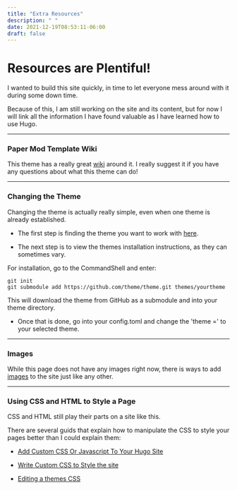 ```yaml
---
title: "Extra Resources"
description: " "
date: 2021-12-19T08:53:11-06:00
draft: false
---
```


# Resources are Plentiful!

I wanted to build this site quickly, in time to let everyone mess around with it during some down time. 

Because of this, I am still working on the site and its content, but for now I will link all the information I have found valuable as I have learned how to use Hugo.

---

### Paper Mod Template Wiki

This theme has a really great [wiki](https://github.com/adityatelange/hugo-PaperMod/wiki) around it. I really suggest it if you have any questions about what this theme can do!

---

### Changing the Theme

Changing the theme is actually really simple, even when one theme is already established.

- The first step is finding the theme you want to work with [here](https://hugothemesfree.com/).

- The next step is to view the themes installation instructions, as they can sometimes vary.

For installation, go to the CommandShell and enter:

```
git init
git submodule add https://github.com/theme/theme.git themes/yourtheme
```

This will download the theme from GitHub as a submodule and into your theme directory.

- Once that is done, go into your config.toml and change the 'theme =' to your selected theme.

---

### Images

While this page does not have any images right now, there is ways to add [images](https://tutorialedge.net/golang/hugo/hugo-adding-images-to-posts/) to the site just like any other.

---

### Using CSS and HTML to Style a Page

CSS and HTML still play their parts on a site like this. 

There are several guids that explain how to manipulate the CSS to style your pages better than I could explain them:

- [Add Custom CSS Or Javascript To Your Hugo Site](https://www.banjocode.com/post/hugo/custom-css/)

- [Write Custom CSS to Style the site](https://hugo-mini-course.netlify.app/sections/styling/custom/)

- [Editing a themes CSS](https://discourse.gohugo.io/t/where-do-i-edit-a-themes-css/18551)